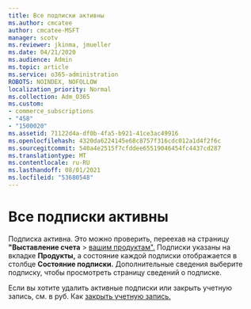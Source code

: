 ```yaml
---
title: Все подписки активны
ms.author: cmcatee
author: cmcatee-MSFT
manager: scotv
ms.reviewer: jkinma, jmueller
ms.date: 04/21/2020
ms.audience: Admin
ms.topic: article
ms.service: o365-administration
ROBOTS: NOINDEX, NOFOLLOW
localization_priority: Normal
ms.collection: Adm_O365
ms.custom:
- commerce_subscriptions
- "458"
- "1500020"
ms.assetid: 71122d4a-df0b-4fa5-b921-41ce3ac49916
ms.openlocfilehash: 4320da6224145e68c8757f316cdc012a1d4f2f6c
ms.sourcegitcommit: 540a4e2515f7cfddee65519046454fc4437cd287
ms.translationtype: MT
ms.contentlocale: ru-RU
ms.lasthandoff: 08/01/2021
ms.locfileid: "53680548"
---
```

# <a name="all-subscriptions-are-active"></a>Все подписки активны

Подписка активна. Это можно проверить, переехав на страницу **"Выставление счета** \> [вашим продуктам".](https://go.microsoft.com/fwlink/p/?linkid=842054) Подписки указаны на вкладке **Продукты,** а состояние каждой подписки отображается в столбце **Состояние подписки.** Дополнительные сведения выберите подписку, чтобы просмотреть страницу сведений о подписке.
  
Если вы хотите удалить активные подписки или закрыть учетную запись, см. в руб. Как [закрыть учетную запись.](https://docs.microsoft.com/microsoft-365/commerce/close-your-account?view=o365-worldwide)
